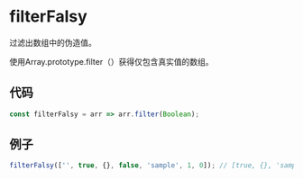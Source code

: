 # filterFalsy

过滤出数组中的伪造值。

使用Array.prototype.filter（）获得仅包含真实值的数组。

## 代码

```js
const filterFalsy = arr => arr.filter(Boolean);
```

## 例子

```js
filterFalsy(['', true, {}, false, 'sample', 1, 0]); // [true, {}, 'sample', 1]
```
